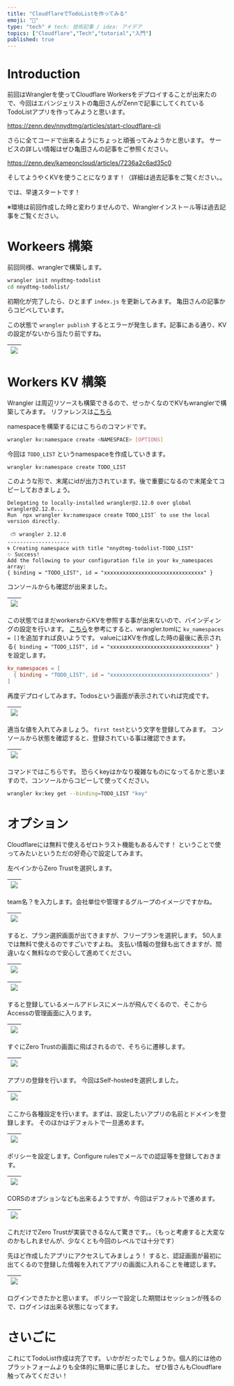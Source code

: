 ```yaml
---
title: "CloudflareでTodoListを作ってみる"
emoji: "🌟"
type: "tech" # tech: 技術記事 / idea: アイデア
topics: ["Cloudflare","Tech","tutorial","入門"]
published: true
---
```


# Introduction

前回はWranglerを使ってCloudflare Workersをデプロイすることが出来たので、今回はエバンジェリストの亀田さんがZennで記事にしてくれているTodoListアプリを作ってみようと思います。

https://zenn.dev/nnydtmg/articles/start-cloudflare-cli

さらに全てコードで出来るようにちょっと頑張ってみようかと思います。
サービスの詳しい情報はぜひ亀田さんの記事をご参照ください。

https://zenn.dev/kameoncloud/articles/7236a2c6ad35c0


そしてようやくKVを使うことになります！（詳細は過去記事をご覧ください。。

では、早速スタートです！

※環境は前回作成した時と変わりませんので、Wranglerインストール等は過去記事をご覧ください。


# Workeers 構築

前回同様、wranglerで構築します。

```bash
wrangler init nnydtmg-todolist
cd nnydtmg-todolist/
```

初期化が完了したら、ひとまず `index.js` を更新してみます。
亀田さんの記事からコピペしています。

この状態で `wrangler publish` するとエラーが発生します。記事にある通り、KVの設定がないから当たり前ですね。

|![](https://storage.googleapis.com/zenn-user-upload/c01aabc79d91-20230303.png)|
|:--|


# Workers KV 構築

Wrangler は周辺リソースも構築できるので、せっかくなのでKVもwranglerで構築してみます。
リファレンスは[こちら](https://developers.cloudflare.com/workers/wrangler/commands/#docs-content)

namespaceを構築するにはこちらのコマンドです。

```bash
wrangler kv:namespace create <NAMESPACE> [OPTIONS]
```

今回は `TODO_LIST` というnamespaceを作成していきます。

```bash
wrangler kv:namespace create TODO_LIST
```

このような形で、末尾にidが出力されています。後で重要になるので末尾全てコピーしておきましょう。

```
Delegating to locally-installed wrangler@2.12.0 over global wrangler@2.12.0...
Run `npx wrangler kv:namespace create TODO_LIST` to use the local version directly.

 ⛅️ wrangler 2.12.0 
--------------------
🌀 Creating namespace with title "nnydtmg-todolist-TODO_LIST"
✨ Success!
Add the following to your configuration file in your kv_namespaces array:
{ binding = "TODO_LIST", id = "xxxxxxxxxxxxxxxxxxxxxxxxxxxxxxxx" }
```

コンソールからも確認が出来ました。

|![](https://storage.googleapis.com/zenn-user-upload/42db81f76d22-20230303.png)|
|:--|

この状態ではまだworkersからKVを参照する事が出来ないので、バインディングの設定を行います。
[こちら](https://developers.cloudflare.com/workers/wrangler/workers-kv/)を参考にすると、wrangler.tomlに `kv_namespaces = []`を追加すれば良いようです。
valueにはKVを作成した時の最後に表示される`{ binding = "TODO_LIST", id = "xxxxxxxxxxxxxxxxxxxxxxxxxxxxxxxx" }` を設定します。

```:wrangler.toml
kv_namespaces = [
  { binding = "TODO_LIST", id = "xxxxxxxxxxxxxxxxxxxxxxxxxxxxxxxx" }
]
```

再度デプロイしてみます。Todosという画面が表示されていれば完成です。

|![](https://storage.googleapis.com/zenn-user-upload/54f416c79098-20230303.png)|
|:--|

適当な値を入れてみましょう。
`first test`という文字を登録してみます。
コンソールから状態を確認すると、登録されている事は確認できます。

|![](https://storage.googleapis.com/zenn-user-upload/4ca6a168f50f-20230303.png)|
|:--|

コマンドではこちらです。
恐らくkeyはかなり複雑なものになってるかと思いますので、コンソールからコピーして使ってください。

```bash
wrangler kv:key get --binding=TODO_LIST "key"
```


# オプション

Cloudflareには無料で使えるゼロトラスト機能もあるんです！
ということで使ってみたいというただの好奇心で設定してみます。

左ペインからZero Trustを選択します。

|![](https://storage.googleapis.com/zenn-user-upload/5c1085f92d84-20230304.png)|
|:--|

team名？を入力します。会社単位や管理するグループのイメージですかね。

|![](https://storage.googleapis.com/zenn-user-upload/ae671eae69a5-20230304.png)|
|:--|

すると、プラン選択画面が出てきますが、フリープランを選択します。
50人までは無料で使えるのですごいですよね。
支払い情報の登録も出てきますが、間違いなく無料なので安心して進めてください。

|![](https://storage.googleapis.com/zenn-user-upload/fb2af7a7f252-20230304.png)|
|:--|

|![](https://storage.googleapis.com/zenn-user-upload/4aaa77610d5c-20230304.png)|
|:--|

すると登録しているメールアドレスにメールが飛んでくるので、そこからAccessの管理画面に入ります。

|![](https://storage.googleapis.com/zenn-user-upload/654992882135-20230304.png)|
|:--|

すぐにZero Trustの画面に飛ばされるので、そちらに遷移します。

|![](https://storage.googleapis.com/zenn-user-upload/894fa67e8a33-20230304.png)|
|:--|

アプリの登録を行います。
今回はSelf-hostedを選択しました。

|![](https://storage.googleapis.com/zenn-user-upload/45b63532a86d-20230304.png)|
|:--|

ここから各種設定を行います。まずは、設定したいアプリの名前とドメインを登録します。
そのほかはデフォルトで一旦進めます。

|![](https://storage.googleapis.com/zenn-user-upload/a53e136100dc-20230304.png)|
|:--|

ポリシーを設定します。Configure rulesでメールでの認証等を登録しておきます。

|![](https://storage.googleapis.com/zenn-user-upload/50830c07e6b3-20230304.png)|
|:--|

CORSのオプションなども出来るようですが、今回はデフォルトで進めます。

|![](https://storage.googleapis.com/zenn-user-upload/e620446aa33d-20230304.png)|
|:--|

これだけでZero Trustが実装できるなんて驚きです。。（もっと考慮すると大変なのかもしれませんが、少なくとも今回のレベルでは十分です）

先ほど作成したアプリにアクセスしてみましょう！
すると、認証画面が最初に出てくるので登録した情報を入れてアプリの画面に入れることを確認します。

|![](https://storage.googleapis.com/zenn-user-upload/0425f01f70f3-20230304.png)|
|:--|

ログインできたかと思います。
ポリシーで設定した期間はセッションが残るので、ログインは出来る状態になってます。


# さいごに

これにてTodoList作成は完了です。
いかがだったでしょうか。個人的には他のプラットフォームよりも全体的に簡単に感じました。
ぜひ皆さんもCloudflare触ってみてください！

